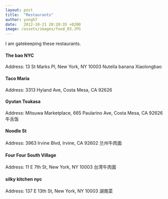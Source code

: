 ```yaml
---
layout: post
title:  "Restaurants"
author: yongh7
date:   2012-10-21 20:20:35 +0200
image: /assets/images/food_03.JPG
---
```


I am gatekeeping these restaurants.

#### The bao NYC
Address: 13 St Marks Pl, New York, NY 10003
Nutella banana Xiaolongbao


#### Taco Maria
Address: 3313 Hyland Ave, Costa Mesa, CA 92626

#### Gyutan Tsukasa
Address: Mitsuwa Marketplace, 665 Paularino Ave, Costa Mesa, CA 92626
牛舌饭

#### Noodle St
Address: 3963 Irvine Blvd, Irvine, CA 92602
兰州牛肉面

#### Four Four South Village
Address: 11 E 7th St, New York, NY 10003
台湾牛肉面

#### silky kitchen nyc
Address: 137 E 13th St, New York, NY 10003
湖南菜


